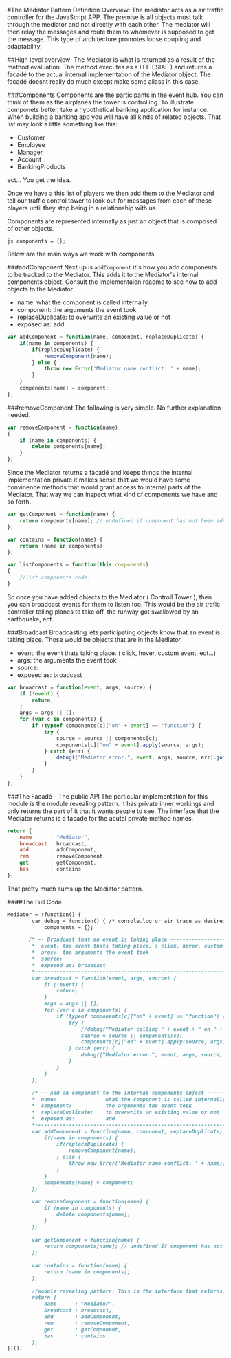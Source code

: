#The Mediator Pattern Definition 
Overview: 
The mediator acts as a air traffic controller for the JavaScript APP.
The premise is all objects must talk through the mediator and not directly with each other. 
The mediator will then relay the messages and route them to whomever is supposed to get the message.
This type of architecture promotes loose coupling and adaptability. 

##High level overview: 
The Mediator is what is returned as a result of the method evaluation. The method executes as a IIFE ( SIAF )
and returns a facadé to the actual internal implementation of the Mediator object. The facadé doesnt really do much
except make some aliass in this case.

###Components 
Components are the participants in the event hub. You can think of them as the airplanes the tower is controlling.
To illustrate componets better, take a hypothetical banking application for instance. When building a banking app you will have all kinds of related objects. That list may look a little something like this: 

* Customer
* Employee
* Manager
* Account
* BankingProducts

ect... You get the idea.

Once we have a this list of players we then add them to the Mediator and tell our traffic control tower to look out for messages from each of these players until they stop being in a relationship with us.

Components are represented internally as just an object that is composed of other objects. 

```js components = {}; ```

Below are the main ways we work with components: 

###addComponent 
Next up is ```addComponent``` it's how you add components to be tracked to the Mediator. 
This adds it to the Mediator's internal components object. Consult the implementaion readme to 
see how to add objects to the Mediator.
*  name: what the component is called internally
*  component: the arguments the event took
*  replaceDuplicate: to overwrite an existing value or not
*  exposed as: add

```js
var addComponent = function(name, component, replaceDuplicate) {
    if(name in components) {
        if(replaceDuplicate) {
            removeComponent(name);
        } else {
            throw new Error('Mediator name conflict: ' + name);
        }
    }
    components[name] = component;
};
```


###removeComponent 
The following is very simple. No further explanation needed.
```js
var removeComponent = function(name)
{
    if (name in components) {
        delete components[name];
    }
};
```
Since the Mediator returns a facadé and keeps things the internal implementation private it makes sense that we would have some 
convinence methods that would grant access to internal parts of the Mediator. That way we can inspect what kind of components we have and so forth. 

```js   
var getComponent = function(name) {
    return components[name]; // undefined if component has not been added
};

var contains = function(name) {
    return (name in components);
};

var listComponents = function(this.components)
{
    //list components code.
}
```

So once you have added objects to the Mediator ( Controll Tower ), then you can broadcast events for them to listen too. This would be the air trafic controller telling planes to take off, the runway got swallowed by an earthquake, ect..  
  
  
  
###Broadcast
Broadcasting lets participating objects know that an event is taking place. 
Those would be objects that are in the Mediator. 

*  event: the event thats taking place. ( click, hover, custom event, ect...)
*  args:  the arguments the event took
*  source:
*  exposed as: broadcast

```js
var broadcast = function(event, args, source) {
    if (!event) {
        return;
    }
    args = args || [];
    for (var c in components) {
        if (typeof components[c]["on" + event] == "function") {
            try {
                source = source || components[c];
                components[c]["on" + event].apply(source, args);
            } catch (err) {
                debug(["Mediator error.", event, args, source, err].join(' '));
            }
        }
    }
};
```


###The Facadé - The public API 
The particular implementation for this module is the module revealing pattern. It has private inner workings and only 
returns the part of it that it wants people to see. The interface that the Mediator returns is a facade for the acutal private method names. 

```js
return {
    name      : "Mediator",
    broadcast : broadcast,
    add       : addComponent,
    rem       : removeComponent,
    get       : getComponent,
    has       : contains
};
``` 

That pretty much sums up the Mediator pattern.
 


####The Full Code

````markdown
Mediator = (function() {
        var debug = function() { /* console.log or air.trace as desired */ },
            components = {};

       /* -- Broadcast that an event is taking place ----------------------------------------------------------------------
        *  event: the event thats taking place. ( click, hover, custom event, ect...)
        *  args:  the arguments the event took
        *  source:
        *  exposed as: broadcast
        *----------------------------------------------------------------------------------------------------------------*/    
        var broadcast = function(event, args, source) {
            if (!event) {
                return;
            }
            args = args || [];
            for (var c in components) {
                if (typeof components[c]["on" + event] == "function") {
                    try {
                        //debug("Mediator calling " + event + " on " + c);
                        source = source || components[c];
                        components[c]["on" + event].apply(source, args);
                    } catch (err) {
                        debug(["Mediator error.", event, args, source, err].join(' '));
                    }
                }
            }
        };
        
        /* -- Add an component to the internal components object ---------------------------------------------------------
        *  name:                what the component is called internally
        *  component:           the arguments the event took
        *  replaceDuplicate:    to overwrite an existing value or not
        *  exposed as:          add
        *----------------------------------------------------------------------------------------------------------------*/    
        var addComponent = function(name, component, replaceDuplicate) {
            if(name in components) {
                if(replaceDuplicate) {
                    removeComponent(name);
                } else {
                    throw new Error('Mediator name conflict: ' + name);
                }
            }
            components[name] = component;
        };
        
        var removeComponent = function(name) {
            if (name in components) {
                delete components[name];
            }
        };
        
        var getComponent = function(name) {
            return components[name]; // undefined if component has not been added
        };
        
        var contains = function(name) {
            return (name in components);
        };
        
        //module revealing pattern: This is the interface that returns. Its a facade for the acutal private method names.
        return {
            name      : "Mediator",
            broadcast : broadcast,
            add       : addComponent,
            rem       : removeComponent,
            get       : getComponent,
            has       : contains
        };
})();
````